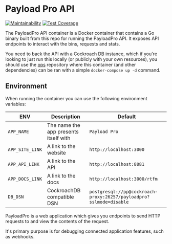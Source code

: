 # Payload Pro API

[![Maintainability](https://api.codeclimate.com/v1/badges/a2b86c9814643d6cc55a/maintainability)](https://codeclimate.com/github/PayloadPro/pro.payload.api/maintainability)
[![Test Coverage](https://api.codeclimate.com/v1/badges/a2b86c9814643d6cc55a/test_coverage)](https://codeclimate.com/github/PayloadPro/pro.payload.api/test_coverage)

The PayloadPro API container is a Docker container that contains a Go binary built from this repo for running the PayloadPro API. It exposes API endpoints to interact with the bins, requests and stats.

You need to back the API with a Cockroach DB instance, which if you're looking to just run this locally (or publicly with your own resources), you should use the [ops](https://github.com/PayloadPro/ops) repository where this container (and other dependencies) can be ran with a simple `docker-compose up -d` command.

## Environment

When running the container you can use the following environment variables:

| ENV             | Description                           | Default
| --------------- | ------------------------------------- | -------
| `APP_NAME`      | The name the app presents itself with | `Payload Pro`
| `APP_SITE_LINK` | A link to the website                 | `http://localhost:3000`
| `APP_API_LINK`  | A link to the API                     | `http://localhost:8081`
| `APP_DOCS_LINK` | A link to the docs                    | `http://localhost:3000/rtfm`
| `DB_DSN`        | CockroachDB compatible DSN            | `postgresql://pp@cockroach-proxy:26257/payloadpro?sslmode=disable`

PayloadPro is a web application which gives you endpoints to send HTTP requests to and view the contents of the request.

It's primary purpose is for debugging connected application features, such as webhooks.
